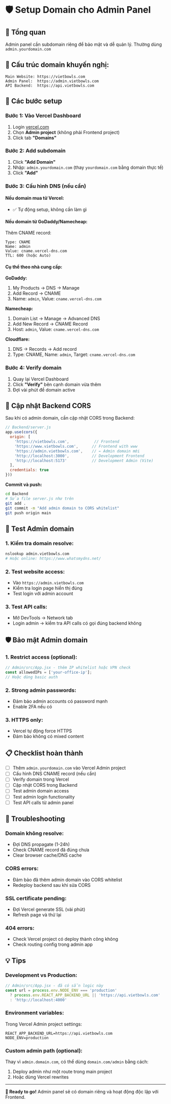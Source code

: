 # 🛡️ Setup Domain cho Admin Panel

## 🎯 **Tổng quan**
Admin panel cần subdomain riêng để bảo mật và dễ quản lý. Thường dùng `admin.yourdomain.com`

## 🔗 **Cấu trúc domain khuyến nghị:**
```
Main Website: https://vietbowls.com
Admin Panel:  https://admin.vietbowls.com
API Backend:  https://api.vietbowls.com
```

## 🚀 **Các bước setup**

### **Bước 1: Vào Vercel Dashboard**
1. Login [vercel.com](https://vercel.com)
2. Chọn **Admin project** (không phải Frontend project)
3. Click tab **"Domains"**

### **Bước 2: Add subdomain**
1. Click **"Add Domain"**
2. Nhập: `admin.yourdomain.com` (thay `yourdomain.com` bằng domain thực tế)
3. Click **"Add"**

### **Bước 3: Cấu hình DNS (nếu cần)**

#### **Nếu domain mua từ Vercel:**
- ✅ Tự động setup, không cần làm gì

#### **Nếu domain từ GoDaddy/Namecheap:**
Thêm CNAME record:
```
Type: CNAME
Name: admin
Value: cname.vercel-dns.com
TTL: 600 (hoặc Auto)
```

#### **Cụ thể theo nhà cung cấp:**

**GoDaddy:**
1. My Products → DNS → Manage
2. Add Record → CNAME
3. Name: `admin`, Value: `cname.vercel-dns.com`

**Namecheap:**
1. Domain List → Manage → Advanced DNS
2. Add New Record → CNAME Record
3. Host: `admin`, Value: `cname.vercel-dns.com`

**Cloudflare:**
1. DNS → Records → Add record
2. Type: CNAME, Name: `admin`, Target: `cname.vercel-dns.com`

### **Bước 4: Verify domain**
1. Quay lại Vercel Dashboard
2. Click **"Verify"** bên cạnh domain vừa thêm
3. Đợi vài phút để domain active

## 🔧 **Cập nhật Backend CORS**

Sau khi có admin domain, cần cập nhật CORS trong Backend:

```javascript
// Backend/server.js
app.use(cors({
  origin: [
    'https://vietbowls.com',           // Frontend
    'https://www.vietbowls.com',      // Frontend with www
    'https://admin.vietbowls.com',    // ← Admin domain mới
    'http://localhost:3000',          // Development Frontend
    'http://localhost:5173'           // Development Admin (Vite)
  ],
  credentials: true
}))
```

**Commit và push:**
```bash
cd Backend
# Sửa file server.js như trên
git add .
git commit -m "Add admin domain to CORS whitelist"
git push origin main
```

## 🧪 **Test Admin domain**

### **1. Kiểm tra domain resolve:**
```bash
nslookup admin.vietbowls.com
# Hoặc online: https://www.whatsmydns.net/
```

### **2. Test website access:**
- Vào `https://admin.vietbowls.com`
- Kiểm tra login page hiển thị đúng
- Test login với admin account

### **3. Test API calls:**
- Mở DevTools → Network tab
- Login admin → kiểm tra API calls có gọi đúng backend không

## 🛡️ **Bảo mật Admin domain**

### **1. Restrict access (optional):**
```javascript
// Admin/src/App.jsx - thêm IP whitelist hoặc VPN check
const allowedIPs = ['your-office-ip'];
// Hoặc dùng basic auth
```

### **2. Strong admin passwords:**
- Đảm bảo admin accounts có password mạnh
- Enable 2FA nếu có

### **3. HTTPS only:**
- Vercel tự động force HTTPS
- Đảm bảo không có mixed content

## 📋 **Checklist hoàn thành**

- [ ] Thêm `admin.yourdomain.com` vào Vercel Admin project
- [ ] Cấu hình DNS CNAME record (nếu cần)
- [ ] Verify domain trong Vercel
- [ ] Cập nhật CORS trong Backend
- [ ] Test admin domain access
- [ ] Test admin login functionality
- [ ] Test API calls từ admin panel

## 🚨 **Troubleshooting**

### **Domain không resolve:**
- Đợi DNS propagate (1-24h)
- Check CNAME record đã đúng chưa
- Clear browser cache/DNS cache

### **CORS errors:**
- Đảm bảo đã thêm admin domain vào CORS whitelist
- Redeploy backend sau khi sửa CORS

### **SSL certificate pending:**
- Đợi Vercel generate SSL (vài phút)
- Refresh page và thử lại

### **404 errors:**
- Check Vercel project có deploy thành công không
- Check routing config trong admin app

## 💡 **Tips**

### **Development vs Production:**
```javascript
// Admin/src/App.jsx - đã có sẵn logic này
const url = process.env.NODE_ENV === 'production' 
  ? process.env.REACT_APP_BACKEND_URL || 'https://api.vietbowls.com'
  : 'http://localhost:4000'
```

### **Environment variables:**
Trong Vercel Admin project settings:
```
REACT_APP_BACKEND_URL=https://api.vietbowls.com
NODE_ENV=production
```

### **Custom admin path (optional):**
Thay vì `admin.domain.com`, có thể dùng `domain.com/admin` bằng cách:
1. Deploy admin như một route trong main project
2. Hoặc dùng Vercel rewrites

---
**🎯 Ready to go!** Admin panel sẽ có domain riêng và hoạt động độc lập với Frontend.
